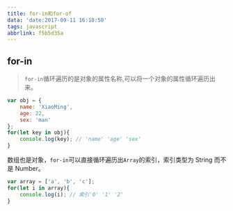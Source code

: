 ```yaml
---
title: for-in和for-of
data: 'date:2017-09-11 16:18:50'
tags: javascript
abbrlink: f5b5d35a
---
```


## for-in
> `for-in`循环遍历的是对象的属性名称,可以将一个对象的属性循环遍历出来。
```javascript
var obj = {
    name: 'XiaoMing',
    age: 22,
    sex: 'man'
};
for(let key in obj){
    console.log(key); // 'name' 'age' 'sex'
}
```
数组也是对象，`for-in`可以直接循环遍历出`Array`的索引，索引类型为 String 而不是 Number。
```javascript
var array = ['a', 'b', 'c'];
for(let i in array){
    console.log(i); // 索引'0' '1' '2'
}
```